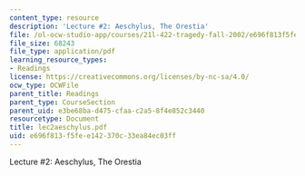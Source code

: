 ```yaml
---
content_type: resource
description: 'Lecture #2: Aeschylus, The Orestia'
file: /ol-ocw-studio-app/courses/21l-422-tragedy-fall-2002/e696f813f5fee142370c33ea84ec03ff_lec2aeschylus.pdf
file_size: 68243
file_type: application/pdf
learning_resource_types:
- Readings
license: https://creativecommons.org/licenses/by-nc-sa/4.0/
ocw_type: OCWFile
parent_title: Readings
parent_type: CourseSection
parent_uid: e3be68ba-d475-cfaa-c2a5-8f4e852c3440
resourcetype: Document
title: lec2aeschylus.pdf
uid: e696f813-f5fe-e142-370c-33ea84ec03ff
---
```

Lecture #2: Aeschylus, The Orestia